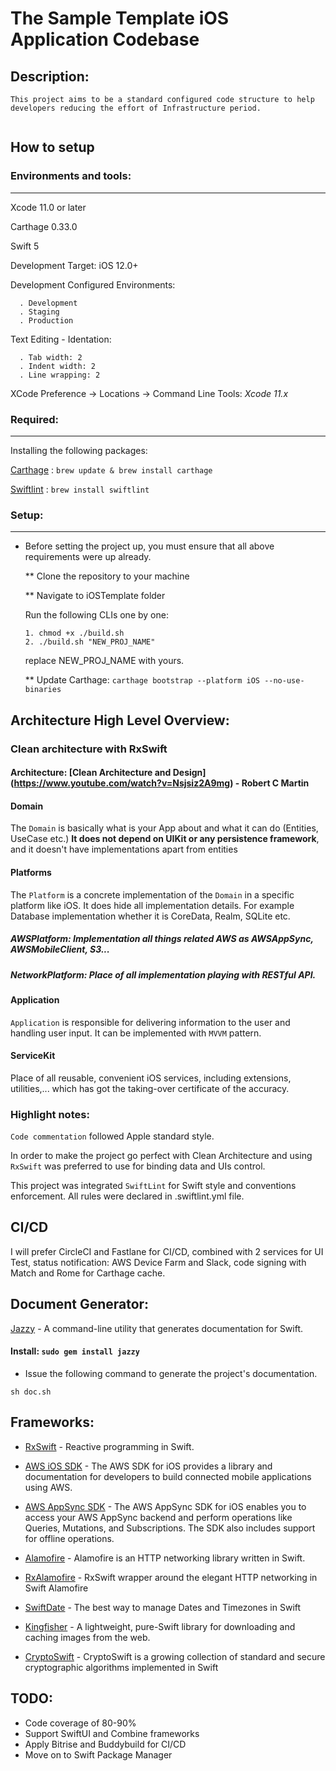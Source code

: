 # The Sample Template iOS Application Codebase
## Description:

```
This project aims to be a standard configured code structure to help developers reducing the effort of Infrastructure period.


```

## How to setup

### Environments and tools:
-------

Xcode 11.0 or later

Carthage 0.33.0

Swift 5

Development Target: iOS 12.0+

Development Configured Environments: 
```
  . Development
  . Staging
  . Production
```

Text Editing - Identation:
```
  . Tab width: 2
  . Indent width: 2
  . Line wrapping: 2
```

XCode Preference -> Locations -> Command Line Tools: *Xcode 11.x*

### Required:
-------

Installing the following packages:

[Carthage](https://github.com/Carthage/Carthage) : `brew update & brew install carthage`

[Swiftlint](https://github.com/realm/SwiftLint) : `brew install swiftlint`

### Setup:
-----

* Before setting the project up, you must ensure that all above requirements were up already.

	** Clone the repository to your machine

	** Navigate to iOSTemplate folder

	Run the following CLIs one by one:  <br>
	```
	1. chmod +x ./build.sh
	2. ./build.sh "NEW_PROJ_NAME"
	```
	replace NEW_PROJ_NAME with yours.

	** Update Carthage: 
    	`carthage bootstrap --platform iOS --no-use-binaries`
    
 
 
    
## Architecture High Level Overview:

### Clean architecture with RxSwift
#### Architecture: [Clean Architecture and Design] (https://www.youtube.com/watch?v=Nsjsiz2A9mg) - Robert C Martin 

#### Domain
The `Domain` is basically what is your App about and what it can do (Entities, UseCase etc.) **It does not depend on UIKit or any persistence framework**, and it doesn't have implementations apart from entities

#### Platforms
The `Platform` is a concrete implementation of the `Domain` in a specific platform like iOS. It does hide all implementation details. For example Database implementation whether it is CoreData, Realm, SQLite etc.

##### AWSPlatform: Implementation all things related AWS as AWSAppSync, AWSMobileClient, S3...
##### NetworkPlatform: Place of all implementation playing with RESTful API.  

#### Application
`Application` is responsible for delivering information to the user and handling user input. It can be implemented with `MVVM` pattern.

#### ServiceKit
Place of all reusable, convenient iOS services, including extensions, utilities,... which has got the taking-over certificate of the accuracy.

### Highlight notes:

`Code commentation` followed Apple standard style.

In order to make the project go perfect with Clean Architecture and using `RxSwift` was preferred to use for binding data and UIs control.

This project was integrated `SwiftLint` for Swift style and conventions enforcement. All rules were declared in .swiftlint.yml file.

## CI/CD

I will prefer CircleCI and Fastlane for CI/CD, combined with 2 services for UI Test, status notification: AWS Device Farm and Slack, code signing with Match and Rome for Carthage cache.

## Document Generator:

[Jazzy](https://github.com/realm/jazzy) - A command-line utility that generates documentation for Swift.

#### Install: `sudo gem install jazzy`

* Issue the following command to generate the project's documentation.

````
sh doc.sh
````

## Frameworks:

* [RxSwift](https://github.com/ReactiveX/RxSwift) - Reactive programming in Swift.

* [AWS iOS SDK](https://github.com/aws-amplify/aws-sdk-ios) - The AWS SDK for iOS provides a library and documentation for developers to build connected mobile applications using AWS.

* [AWS AppSync SDK](https://github.com/awslabs/aws-mobile-appsync-sdk-ios) - The AWS AppSync SDK for iOS enables you to access your AWS AppSync backend and perform operations like Queries, Mutations, and Subscriptions. The SDK also includes support for offline operations.

* [Alamofire](https://github.com/Alamofire/Alamofire) - Alamofire is an HTTP networking library written in Swift.

* [RxAlamofire](https://github.com/RxSwiftCommunity/RxAlamofire) - RxSwift wrapper around the elegant HTTP networking in Swift Alamofire

* [SwiftDate](https://github.com/malcommac/SwiftDate) - The best way to manage Dates and Timezones in Swift

* [Kingfisher](https://github.com/onevcat/Kingfisher) - A lightweight, pure-Swift library for downloading and caching images from the web.

* [CryptoSwift](https://github.com/krzyzanowskim/CryptoSwift) - CryptoSwift is a growing collection of standard and secure cryptographic algorithms implemented in Swift 

## TODO:

* Code coverage of 80-90%
* Support SwiftUI and Combine frameworks
* Apply Bitrise and Buddybuild for CI/CD
* Move on to Swift Package Manager


